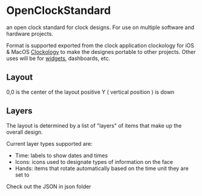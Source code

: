 # OpenClockStandard
an open clock standard for clock designs.  For use on multiple software and hardware projects.

Format is supported exported from the clock application clockology for iOS & MacOS [Clockology](https://clockologyapp.com/) to make the designes portable to other projects.  Other uses will be for [widgets](https://widgetyapp.com/), dashboards, etc.

## Layout

0,0 is the center of the layout
positive Y ( vertical position ) is down

## Layers

The layout is determined by a list of "layers" of items that make up the overall design.  

Current layer types supported are:
* Time: labels to show dates and times
* Icons: icons used to designate types of information on the face
* Hands: items that rotate automatically based on the time unit they are set to

Check out the JSON in json folder

